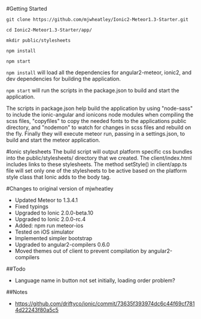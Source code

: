 
#Getting Started
```
git clone https://github.com/mjwheatley/Ionic2-Meteor1.3-Starter.git

cd Ionic2-Meteor1.3-Starter/app/

mkdir public/stylesheets

npm install

npm start
```

`npm install` will load all the dependencies for angular2-meteor, ionic2, and dev dependencies for building the application.


`npm start` will run the scripts in the package.json to build and start the application.

The scripts in package.json help build the application by using "node-sass" to include the ionic-angular and ionicons node modules when compiling the scss files, "copyfiles" to copy the needed fonts to the applications public directory, and "nodemon" to watch for changes in scss files and rebuild on the fly.  Finally they will execute meteor run, passing in a settings.json, to build and start the meteor application.


#Ionic stylesheets
The build script will output platform specific css bundles into the public/stylesheets/ directory that we created.
The client/index.html includes links to these stylesheets.
The method setStyle() in client/app.ts file will set only one of the stylesheets to be active based on the platform style class that Ionic adds to the body tag.

#Changes to original version of mjwheatley
* Updated Meteor to 1.3.4.1
* Fixed typings
* Upgraded to Ionic 2.0.0-beta.10
* Upgraded to Ionic 2.0.0-rc.4
* Added: npm run meteor-ios
* Tested on iOS simulator
* Implemented simpler bootstrap
* Upgraded to angular2-compilers 0.6.0
* Moved themes out of client to prevent compilation by angular2-compilers

##Todo
* Language name in button not set initially, loading order problem?

##Notes
* https://github.com/driftyco/ionic/commit/73635f393974dc6c44f69cf7814d22243f80a5c5
